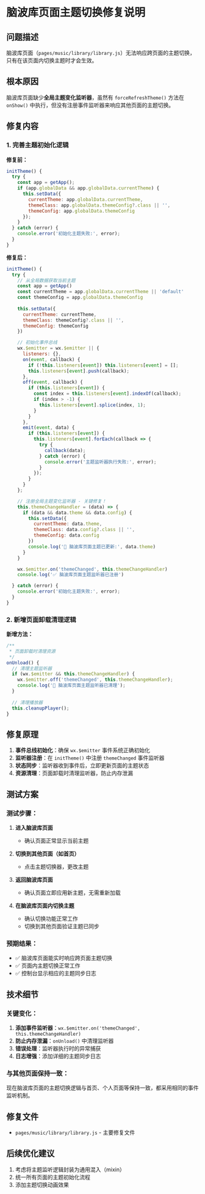 # 脑波库页面主题切换修复说明

## 问题描述

脑波库页面（`pages/music/library/library.js`）无法响应跨页面的主题切换，只有在该页面内切换主题时才会生效。

## 根本原因

脑波库页面缺少**全局主题变化监听器**，虽然有 `forceRefreshTheme()` 方法在 `onShow()` 中执行，但没有注册事件监听器来响应其他页面的主题切换。

## 修复内容

### 1. 完善主题初始化逻辑

**修复前：**
```javascript
initTheme() {
  try {
    const app = getApp();
    if (app.globalData && app.globalData.currentTheme) {
      this.setData({
        currentTheme: app.globalData.currentTheme,
        themeClass: app.globalData.themeConfig?.class || '',
        themeConfig: app.globalData.themeConfig
      });
    }
  } catch (error) {
    console.error('初始化主题失败:', error);
  }
}
```

**修复后：**
```javascript
initTheme() {
  try {
    // 从全局数据获取当前主题
    const app = getApp()
    const currentTheme = app.globalData.currentTheme || 'default'
    const themeConfig = app.globalData.themeConfig
    
    this.setData({
      currentTheme: currentTheme,
      themeClass: themeConfig?.class || '',
      themeConfig: themeConfig
    })

    // 初始化事件总线
    wx.$emitter = wx.$emitter || {
      listeners: {},
      on(event, callback) {
        if (!this.listeners[event]) this.listeners[event] = [];
        this.listeners[event].push(callback);
      },
      off(event, callback) {
        if (this.listeners[event]) {
          const index = this.listeners[event].indexOf(callback);
          if (index > -1) {
            this.listeners[event].splice(index, 1);
          }
        }
      },
      emit(event, data) {
        if (this.listeners[event]) {
          this.listeners[event].forEach(callback => {
            try {
              callback(data);
            } catch (error) {
              console.error('主题监听器执行失败:', error);
            }
          });
        }
      }
    };

    // 注册全局主题变化监听器 - 关键修复！
    this.themeChangeHandler = (data) => {
      if (data && data.theme && data.config) {
        this.setData({
          currentTheme: data.theme,
          themeClass: data.config?.class || '',
          themeConfig: data.config
        })
        console.log('🎨 脑波库页面主题已更新:', data.theme)
      }
    }

    wx.$emitter.on('themeChanged', this.themeChangeHandler)
    console.log('✅ 脑波库页面主题监听器已注册')

  } catch (error) {
    console.error('初始化主题失败:', error);
  }
}
```

### 2. 新增页面卸载清理逻辑

**新增方法：**
```javascript
/**
 * 页面卸载时清理资源
 */
onUnload() {
  // 清理主题监听器
  if (wx.$emitter && this.themeChangeHandler) {
    wx.$emitter.off('themeChanged', this.themeChangeHandler);
    console.log('🧹 脑波库页面主题监听器已清理');
  }
  
  // 清理播放器
  this.cleanupPlayer();
}
```

## 修复原理

1. **事件总线初始化**：确保 `wx.$emitter` 事件系统正确初始化
2. **监听器注册**：在 `initTheme()` 中注册 `themeChanged` 事件监听器
3. **状态同步**：监听器收到事件后，立即更新页面的主题状态
4. **资源清理**：页面卸载时清理监听器，防止内存泄漏

## 测试方案

### 测试步骤：

1. **进入脑波库页面**
   - 确认页面正常显示当前主题

2. **切换到其他页面（如首页）**
   - 点击主题切换器，更改主题

3. **返回脑波库页面**
   - 确认页面立即应用新主题，无需重新加载

4. **在脑波库页面内切换主题**
   - 确认切换功能正常工作
   - 切换到其他页面验证主题已同步

### 预期结果：

- ✅ 脑波库页面能实时响应跨页面主题切换
- ✅ 页面内主题切换正常工作
- ✅ 控制台显示相应的主题同步日志

## 技术细节

### 关键变化：

1. **添加事件监听器**：`wx.$emitter.on('themeChanged', this.themeChangeHandler)`
2. **防止内存泄漏**：`onUnload()` 中清理监听器
3. **错误处理**：监听器执行时的异常捕获
4. **日志增强**：添加详细的主题同步日志

### 与其他页面保持一致：

现在脑波库页面的主题切换逻辑与首页、个人页面等保持一致，都采用相同的事件监听机制。

## 修复文件

- `pages/music/library/library.js` - 主要修复文件

## 后续优化建议

1. 考虑将主题监听逻辑封装为通用混入（mixin）
2. 统一所有页面的主题初始化流程
3. 添加主题切换动画效果
